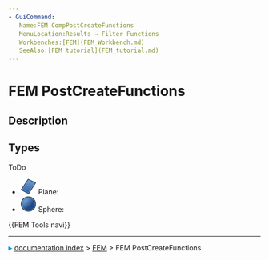 ```yaml
---
- GuiCommand:
   Name:FEM CompPostCreateFunctions
   MenuLocation:Results → Filter Functions
   Workbenches:[FEM](FEM_Workbench.md)
   SeeAlso:[FEM tutorial](FEM_tutorial.md)
---
```


# FEM PostCreateFunctions

## Description

## Types

ToDo

-   <img alt="" src=images/Fem-post-geo-plane.svg  style="width:32px;"> Plane:
-   <img alt="" src=images/Fem-post-geo-sphere.svg  style="width:32px;"> Sphere:




 {{FEM Tools navi}}



---
![](images/Right_arrow.png) [documentation index](../README.md) > [FEM](Category_FEM.md) > FEM PostCreateFunctions
